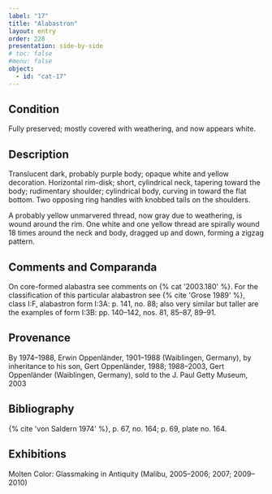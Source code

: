 ```yaml
---
label: "17"
title: "Alabastron"
layout: entry
order: 228
presentation: side-by-side
# toc: false
#menu: false 
object:
  - id: "cat-17"
---
```


## Condition

Fully preserved; mostly covered with weathering, and now appears white.

## Description

Translucent dark, probably purple body; opaque white and yellow decoration. Horizontal rim-disk; short, cylindrical neck, tapering toward the body; rudimentary shoulder; cylindrical body, curving in toward the flat bottom. Two opposing ring handles with knobbed tails on the shoulders.

A probably yellow unmarvered thread, now gray due to weathering, is wound around the rim. One white and one yellow thread are spirally wound 18 times around the neck and body, dragged up and down, forming a zigzag pattern.

## Comments and Comparanda

On core-formed alabastra see comments on {% cat '2003.180' %}. For the classification of this particular alabastron see {% cite 'Grose 1989' %}, class I:F, alabastron form I:3A: p. 141, no. 88; also very similar but taller are the examples of form I:3B: pp. 140–142, nos. 81, 85–87, 89–91.

## Provenance

By 1974–1988, Erwin Oppenländer, 1901–1988 (Waiblingen, Germany), by inheritance to his son, Gert Oppenländer, 1988; 1988–2003, Gert Oppenländer (Waiblingen, Germany), sold to the J. Paul Getty Museum, 2003

## Bibliography

{% cite 'von Saldern 1974' %}, p. 67, no. 164; p. 69, plate no. 164.

## Exhibitions

Molten Color: Glassmaking in Antiquity (Malibu, 2005–2006; 2007; 2009–2010)